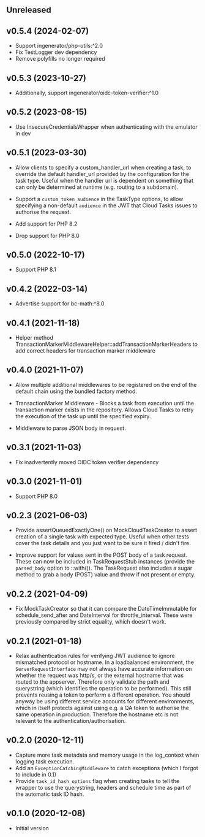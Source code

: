 ## Unreleased

## v0.5.4 (2024-02-07)

* Support ingenerator/php-utils:^2.0
* Fix TestLogger dev dependency
* Remove polyfills no longer required


## v0.5.3 (2023-10-27)

* Additionally, support ingenerator/oidc-token-verifier:^1.0

## v0.5.2 (2023-08-15)

* Use InsecureCredentialsWrapper when authenticating with the emulator in dev 

## v0.5.1 (2023-03-30)

* Allow clients to specify a custom_handler_url when creating a task, to override the default handler_url provided
  by the configuration for the task type. Useful when the handler url is dependent on something that can only be 
  determined at runtime (e.g. routing to a subdomain).

* Support a `custom_token_audience` in the TaskType options, to allow specifying a non-default `audience` in the JWT
  that Cloud Tasks issues to authorise the request.

* Add support for PHP 8.2

* Drop support for PHP 8.0

## v0.5.0 (2022-10-17)

* Support PHP 8.1

## v0.4.2 (2022-03-14)

* Advertise support for bc-math:^8.0

## v0.4.1 (2021-11-18)

* Helper method TransactionMarkerMiddlewareHelper::addTransactionMarkerHeaders to add correct headers for transaction
  marker middleware

## v0.4.0 (2021-11-07)

* Allow multiple additional middlewares to be registered on the end of the default chain using the bundled factory method.

* TransactionMarker Middleware - Blocks a task from execution until the transaction marker exists in the repository. Allows Cloud Tasks to retry the execution of the task up until the specified expiry.

* Middleware to parse JSON body in request.

## v0.3.1 (2021-11-03)

* Fix inadvertently moved OIDC token verifier dependency

## v0.3.0 (2021-11-01)

* Support PHP 8.0

## v0.2.3 (2021-06-03)

* Provide assertQueuedExactlyOne() on MockCloudTaskCreator to assert creation of a single task with
  expected type. Useful when other tests cover the task details and you just want
  to be sure it fired / didn't fire.

* Improve support for values sent in the POST body of a task request. These can now be included in
  TaskRequestStub instances (provide the `parsed_body` option to ::with()). The TaskRequest also
  includes a sugar method to grab a body (POST) value and throw if not present or empty.

## v0.2.2 (2021-04-09)

* Fix MockTaskCreator so that it can compare the DateTimeImmutable for schedule_send_after and DateInterval for
  throttle_interval. These were previously compared by strict equality, which doesn't work.
 
## v0.2.1 (2021-01-18)

* Relax authentication rules for verifying JWT audience to ignore mismatched protocol or hostname.
  In a loadbalanced environment, the `ServerRequestInterface` may not always have accurate information on whether
  the request was http/s, or the external hostname that was routed to the appserver. Therefore only validate the
  path and querystring (which identifies the operation to be performed). This still prevents reusing a token to perform
  a different operation. You should anyway be using different service accounts for different environments, which in
  itself protects against using e.g. a QA token to authorise the same operation in production. Therefore the hostname
  etc is not relevant to the authentication/authorisation.

## v0.2.0 (2020-12-11)

* Capture more task metadata and memory usage in the log_context when logging task execution.
* Add an `ExceptionCatchingMiddleware` to catch exceptions (which I forgot to include in 0.1)
* Provide `task_id_hash_options` flag when creating tasks to tell the wrapper to use the querystring, headers and
  schedule time as part of the automatic task ID hash.

## v0.1.0 (2020-12-08)

* Initial version
